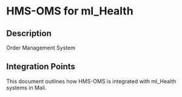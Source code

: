 # HMS-OMS for ml_Health

## Description

Order Management System

## Integration Points

This document outlines how HMS-OMS is integrated with ml_Health systems in Mali.
